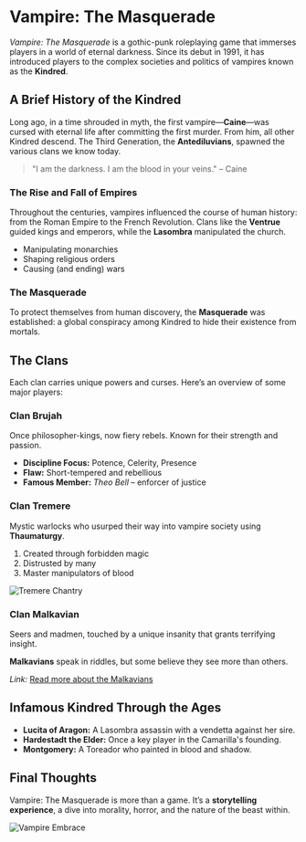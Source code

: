 # Vampire: The Masquerade

*Vampire: The Masquerade* is a gothic-punk roleplaying game that immerses players in a world of eternal darkness. Since its debut in 1991, it has introduced players to the complex societies and politics of vampires known as the **Kindred**.

## A Brief History of the Kindred

Long ago, in a time shrouded in myth, the first vampire—**Caine**—was cursed with eternal life after committing the first murder. From him, all other Kindred descend. The Third Generation, the **Antediluvians**, spawned the various clans we know today.

> "I am the darkness. I am the blood in your veins." – Caine

### The Rise and Fall of Empires

Throughout the centuries, vampires influenced the course of human history: from the Roman Empire to the French Revolution. Clans like the **Ventrue** guided kings and emperors, while the **Lasombra** manipulated the church.

- Manipulating monarchies
- Shaping religious orders
- Causing (and ending) wars

### The Masquerade

To protect themselves from human discovery, the **Masquerade** was established: a global conspiracy among Kindred to hide their existence from mortals.

## The Clans

Each clan carries unique powers and curses. Here’s an overview of some major players:

### Clan Brujah

Once philosopher-kings, now fiery rebels. Known for their strength and passion.

- **Discipline Focus:** Potence, Celerity, Presence
- **Flaw:** Short-tempered and rebellious
- **Famous Member:** *Theo Bell* – enforcer of justice

### Clan Tremere

Mystic warlocks who usurped their way into vampire society using **Thaumaturgy**.

1. Created through forbidden magic
2. Distrusted by many
3. Master manipulators of blood

![Tremere Chantry](https://bootdevtherealboerke.blob.core.windows.net/vtm/tremere_chantry_vienna.png)

### Clan Malkavian

Seers and madmen, touched by a unique insanity that grants terrifying insight.

**Malkavians** speak in riddles, but some believe they see more than others.

_Link:_ [Read more about the Malkavians](<URL>)

## Infamous Kindred Through the Ages

- **Lucita of Aragon:** A Lasombra assassin with a vendetta against her sire.
- **Hardestadt the Elder:** Once a key player in the Camarilla's founding.
- **Montgomery:** A Toreador who painted in blood and shadow.

## Final Thoughts

Vampire: The Masquerade is more than a game. It’s a **storytelling experience**, a dive into morality, horror, and the nature of the beast within.

![Vampire Embrace](<URL>)
